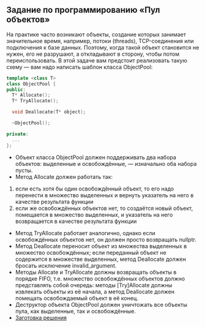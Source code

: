 ## Задание по программированию «Пул объектов»

 

На практике часто возникают объекты, создание которых занимает  значительное время, например, потоки (threads), TCP-соединения или  подключения к базе данных. Поэтому, когда такой объект становится не  нужен, его не разрушают, а откладывают в сторону, чтобы потом  переиспользовать. В этой задаче вам предстоит реализовать такую схему —  вам надо написать шаблон класса ObjectPool:

```cpp
template <class T>
class ObjectPool {
public:
  T* Allocate();
  T* TryAllocate();

  void Deallocate(T* object);

  ~ObjectPool();

private:
  ...
};
```

 

- Объект класса ObjectPool должен поддерживать два набора объектов: выделенные и освобождённые, — изначально оба набора пусты.
- Метод Allocate должен работать так:

1. если есть хотя бы один освобождённый объект, то его надо перенести в множество выделенных и вернуть указатель на него в качестве результата  функции
2. если же освобождённых объектов нет, то создаётся новый объект,  помещается в множество выделенных, и указатель на него возвращается в  качестве результата функции

- Метод TryAllocate работает аналогично, однако если освобождённых объектов нет, он должен просто возвращать nullptr.
- Метод Deallocate переносит объект из множества выделенных в  множество освобождённых; если переданный объект не содержится в  множестве выделенных, метод Deallocate должен бросать исключение  invalid_argument.
- Методы Allocate и TryAllocate должны возвращать объекты в порядке  FIFO, т.е. множество освобождённых объектов должно представлять собой  очередь: методы [Try]Allocate должны извлекать объекты из её начала, а  метод Deallocate должен помещать освобождаемый объект в её конец.
- Деструктор объекта ObjectPool должен уничтожать все объекты пула, как выделенные, так и освобождённые.
- [Заготовка решения](https://stepik.org/media/attachments/lesson/285354/3R24amTEEei5FgrpHNEYyg_dd74630064c411e8985557d7dae0004c_object_pool.cpp)
